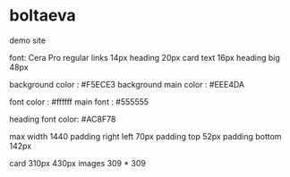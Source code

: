 # boltaeva
 demo site

font: Cera Pro regular 
links 14px
heading 20px
card text 16px
heading big 48px

background  color : #F5ECE3
background main color : #EEE4DA

font color : #ffffff
main font : #555555

heading font color: #AC8F78

max width 1440
padding right left 70px
padding top 52px
padding bottom 142px


card 310px 430px
images 309 * 309